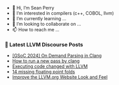 - 👋 Hi, I’m Sean Perry
- 👀 I’m interested in compilers (c++, COBOL, llvm)
- 🌱 I’m currently learning ...
- 💞️ I’m looking to collaborate on ...
- 📫 How to reach me ...

<!---
s66perry/s66perry is a ✨ special ✨ repository because its `README.md` (this file) appears on your GitHub profile.
You can click the Preview link to take a look at your changes.
--->
### 📕 Latest LLVM Discourse Posts

<!-- DISCOURSE-LLVM:START -->
- [[GSoC 2024] On Demand Parsing in Clang](https://discourse.llvm.org/t/gsoc-2024-on-demand-parsing-in-clang/76912#post_15)
- [How to run a new pass by clang](https://discourse.llvm.org/t/how-to-run-a-new-pass-by-clang/69669#post_9)
- [Executing code changed with LLVM](https://discourse.llvm.org/t/executing-code-changed-with-llvm/52052#post_5)
- [14 missing floating point folds](https://discourse.llvm.org/t/14-missing-floating-point-folds/77321#post_8)
- [Improve the LLVM.org Website Look and Feel](https://discourse.llvm.org/t/improve-the-llvm-org-website-look-and-feel/76864#post_6)
<!-- DISCOURSE-LLVM:END -->

